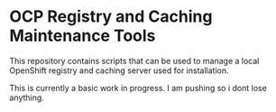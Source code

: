 
# OCP Registry and Caching Maintenance Tools

This repository contains scripts that can be used to manage a local OpenShift registry and caching server used for installation.

This is currently a basic work in progress. I am pushing so i dont lose anything.


